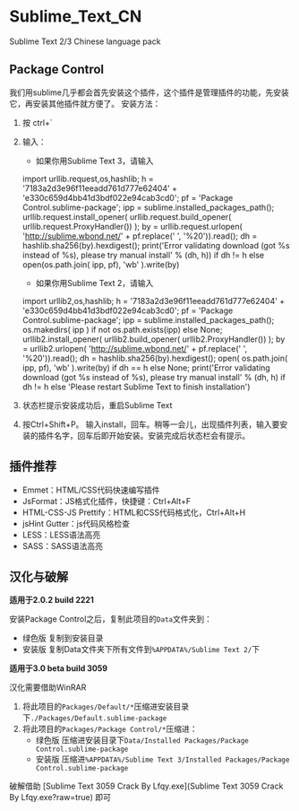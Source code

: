 Sublime_Text_CN
===============

Sublime Text 2/3 Chinese language pack

## Package Control ##

我们用sublime几乎都会首先安装这个插件，这个插件是管理插件的功能，先安装它，再安装其他插件就方便了。  安装方法：

1. 按 ctrl+`

2. 输入：

	- 如果你用Sublime Text 3，请输入

	import urllib.request,os,hashlib; h = '7183a2d3e96f11eeadd761d777e62404' + 'e330c659d4bb41d3bdf022e94cab3cd0'; pf = 'Package Control.sublime-package'; ipp = sublime.installed_packages_path(); urllib.request.install_opener( urllib.request.build_opener( urllib.request.ProxyHandler()) ); by = urllib.request.urlopen( 'http://sublime.wbond.net/' + pf.replace(' ', '%20')).read(); dh = hashlib.sha256(by).hexdigest(); print('Error validating download (got %s instead of %s), please try manual install' % (dh, h)) if dh != h else open(os.path.join( ipp, pf), 'wb' ).write(by)

	- 如果你用Sublime Text 2，请输入

	import urllib2,os,hashlib; h = '7183a2d3e96f11eeadd761d777e62404' + 'e330c659d4bb41d3bdf022e94cab3cd0'; pf = 'Package Control.sublime-package'; ipp = sublime.installed_packages_path(); os.makedirs( ipp ) if not os.path.exists(ipp) else None; urllib2.install_opener( urllib2.build_opener( urllib2.ProxyHandler()) ); by = urllib2.urlopen( 'http://sublime.wbond.net/' + pf.replace(' ', '%20')).read(); dh = hashlib.sha256(by).hexdigest(); open( os.path.join( ipp, pf), 'wb' ).write(by) if dh == h else None; print('Error validating download (got %s instead of %s), please try manual install' % (dh, h) if dh != h else 'Please restart Sublime Text to finish installation')

3. 状态栏提示安装成功后，重启Sublime Text

4. 按Ctrl+Shift+P。 输入install，回车。稍等一会儿，出现插件列表，输入要安装的插件名字，回车后即开始安装。安装完成后状态栏会有提示。

## 插件推荐 ##

- Emmet：HTML/CSS代码快速编写插件
- JsFormat：JS格式化插件，快捷键：Ctrl+Alt+F
- HTML-CSS-JS Prettify：HTML和CSS代码格式化，Ctrl+Alt+H
- jsHint Gutter：js代码风格检查
- LESS：LESS语法高亮
- SASS：SASS语法高亮

## 汉化与破解 ##

**适用于2.0.2 build 2221**

安装Package Control之后，复制此项目的`Data`文件夹到：

- 绿色版 复制到安装目录
- 安装版 复制Data文件夹下所有文件到`%APPDATA%/Sublime Text 2/`下

**适用于3.0 beta build 3059**

汉化需要借助WinRAR

1. 将此项目的`Packages/Default/*`压缩进安装目录下`./Packages/Default.sublime-package`
2. 将此项目的`Packages/Package Control/*`压缩进：
	- 绿色版 压缩进安装目录下`Data/Installed Packages/Package Control.sublime-package`
	- 安装版 压缩进`%APPDATA%/Sublime Text 3/Installed Packages/Package Control.sublime-package`

破解借助 [Sublime Text 3059 Crack By Lfqy.exe](Sublime Text 3059 Crack By Lfqy.exe?raw=true) 即可